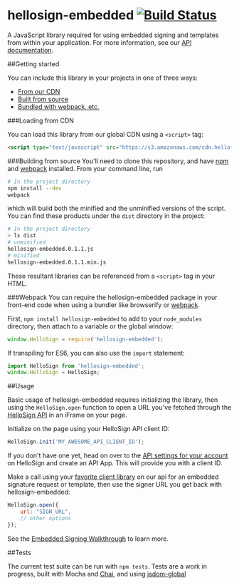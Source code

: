 # hellosign-embedded [![Build Status](https://travis-ci.org/HelloFax/hellosign-embedded.svg?branch=master)](https://travis-ci.org/HelloFax/hellosign-embedded)
A JavaScript library required for using embedded signing and templates from within your application.
For more information, see our [API documentation](https://www.hellosign.com/api/documentation).

##Getting started

You can include this library in your projects in one of three ways:
* [From our CDN](#loading-from-cdn)
* [Built from source](#building-from-source)
* [Bundled with webpack, etc.](#webpack)

###Loading from CDN

You can load this library from our global CDN using a `<script>` tag:
````html
<script type="text/javascript" src="https://s3.amazonaws.com/cdn.hellofax.com/js/embedded.js"></script>
````

###Building from source
You'll need to clone this repository, and have [npm](http://blog.npmjs.org/post/85484771375/how-to-install-npm) and [webpack](https://webpack.github.io/) installed.
From your command line, run
````bash
# In the project directory
npm install --dev
webpack
````
which will build both the minified and the unminified versions of the script.
You can find these products under the `dist` directory in the project:
````bash
# In the project directory
> ls dist
# unminified
hellosign-embedded.0.1.1.js
# minified
hellosign-embedded.0.1.1.min.js
````
These resultant libraries can be referenced from a `<script>` tag in your HTML.

###Webpack
You can require the hellosign-embedded package in your front-end code when using a bundler like browserify or [webpack](https://webpack.github.io/).

First, `npm install hellosign-embedded` to add to your `node_modules` directory, then attach to a variable or the global window:

````javascript
window.HelloSign = require('hellosign-embedded');
````
If transpiling for ES6, you can also use the `import` statement:

````javascript
import HelloSign from 'hellosign-embedded';
window.HelloSign = HelloSign;
````

##Usage

Basic usage of hellosign-embedded requires initializing the library, then using the `HelloSign.open` function to open a URL you've fetched through the [HelloSign API](https://www.hellosign.com/api) in an iFrame on your page.

Initialize on the page using your HelloSign API client ID:
````javascript
HelloSign.init('MY_AWESOME_API_CLIENT_ID');
````
If you don't have one yet, head on over to the [API settings for your account](https://www.hellosign.com/home/myAccount#api) on HelloSign and create an API App. This will provide you with a client ID.

Make a call using your [favorite client library](https://www.hellosign.com/api/libraries) on our api for an embedded signature request or template, then use the signer URL you get back with hellosign-embedded:
````javascript
HelloSign.open({
    url: "SIGN_URL",
    // other options
});
````
See the [Embedded Signing Walkthrough](https://www.hellosign.com/api/embeddedSigningWalkthrough) to learn more.

##Tests

The current test suite can be run with `npm tests`.
Tests are a work in progress, built with Mocha and [Chai](http://chaijs.com/), and using [jsdom-global](https://github.com/rstacruz/jsdom-global)
